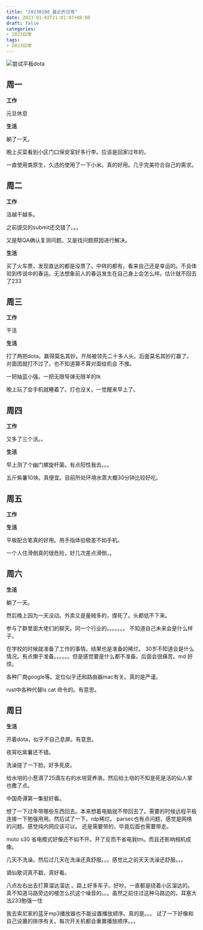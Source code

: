 ```yaml
---
title: "20230108_最近的日常"
date: 2023-01-02T21:01:07+08:00
draft: false
categories:
- 2023日常
tags:
- 2023日常
---
```


![尝试平板dota](https://raw.githubusercontent.com/nianyisi/20220717/main/2023/1/IMG_20230108_193402249_HDR.jpg)



## 周一

**工作**

元旦休息


**生活**

躺了一天。

晚上买菜看到小区门口保安室好多行李。应该是回家过年的。

一直使用类原生，久违的使用了一下小米。真的好用。几乎完美符合自己的需求。






## 周二

**工作**

活越干越多。

之前提交的submit还交错了。。。

又是帮QA确认复测问题。又是找问题原因进行解决。




**生活**

买了火车票，发现直达的都是没票了。中转的都有。看来自己还是幸运的。不会体验到传说中的春运。无法想象前人的春运发生在自己身上会怎么样。估计就不回去了233




## 周三


**工作**

干活


**生活**

打了两把dota。赢得莫名其妙。开局被领先二十多人头。后面莫名其妙打赢了。对面团就打不过了。也不知道算不算对面给机会 不推。

一把抽蓝小强。一把无限导弹无限羊的tk

晚上玩了会手机就睡着了。灯也没关。一觉醒来早上了。

## 周四


**工作**

又多了三个活。。



**生活**

早上测了个幽门螺旋杆菌。有点阳性我去。。。

五斤紫薯10块。真便宜。目前所处环境水蒸大概30分钟比较好吃。



## 周五


**工作**



**生活**

平板配合笔真的好用。用手指体验极差不如手机。

一个人住滑倒真的很危险，好几次差点滑倒，。

## 周六




**生活**

躺了一天。

然后晚上因为一天没动。外卖又是量贼多的，撑死了。头都低不下来。

参与了群里面大佬们的聊天。同一个行业的。。。。。。。 不知道自己未来会是什么样子。 

在学校的时候就准备了工作的事情。结果也是准备的稀烂。 30岁不知道会是什么情况。有点懒于准备。。。。。。但是感觉要是什么都不准备。后面会很痛苦。md 好烦。

各种厂商google等。定位似乎还和路由器mac有关。真的是严谨。

rust中各种代替ls cat 命令的。有意思。





## 周日



**生活**


开着dota，似乎不自己息屏。有意思。

夜宵吃紫薯还不错。

洗澡搓了一下脸。好多死皮。

给水培的小葱滴了25滴左右的水培营养液。然后给土培的不知是死是活的仙人掌也撒了点。

中国奇谭第一集挺好看。

想了一下过年带哪些东西回去。本来想着电脑就不带回去了。需要的时候远程平板连接一下勉强用用。然后试了一下。rdp稀烂。 parsec也有点问题，感觉是网络的问题。感觉纯内网应该可以。
还是需要带的，毕竟后面也需要带走。

moto s30 省电模式好像还不如不开。开了反而不省电我tm。而且还影响相机成像。

几天不洗澡。然后过几天在洗澡还真舒服。。。感觉比之前天天洗澡还舒服。。。

谪仙歌词真不戳，真好看。


八点左右出去打算溜达溜达 。路上好多车子。好吵。一直都是绕着小区溜达的。真不知道马路旁边的楼怎么抗这个噪音的。。。虽然之前住过这种马路边的。耳塞大法233勉强一住

我去索尼家的蓝牙mp3播放器也不能设置播放顺序。真的是。。。 试了一下好像和自己设置的排序有关。每次开关机都会重置播放顺序。。。




